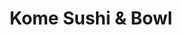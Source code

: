 ---
layout: place
title: Kome Sushi & Bowl
permalink: /massachusetts/cambridge/kome-sushi-bowl.html
stateAbbr: MA
stateName: Massachusetts
cityName: Cambridge
seo:
  type: restaurant
  links: null
place_id: ChIJ1TkZE5p344kRSp6ktMB5SMY
photos:
  - name: >-
      places/ChIJ1TkZE5p344kRSp6ktMB5SMY/photos/AeeoHcKFBXL1txFDNqZumXFTlAJH2J2U3kYCBE25uYPK9QZQ4o8p7ybfuXjG0JANtBYqzHWfHUhgpvDJPQO43H5r_sT6MAbO5cugUpVSy0A8GP5pYCh3nI-vyIHLpHQWUyChzn4_tL4ZA5pOPvGolrAP7QlC6usUnIIOUxwG41-acQAS9YoBFZB7fOW7YXzqJQx-TtlmQLr4QuGqmQTfMmfBG2WCx17E18y0bi7tEYXD99m6udrrjEqm1kdm5-Iv0usvaqwnJ0b8mafqaAFasgsRzlm8xzWGv0mBZiBzq7PLuVV4GQ
    widthPx: 4032
    heightPx: 3024
    authorAttributions:
      - displayName: Kome Sushi & Bowl
        uri: https://maps.google.com/maps/contrib/112621016511554639980
        photoUri: >-
          https://lh3.googleusercontent.com/a-/ALV-UjXPkAERHu4ZkIR34eAaq3qqPgeLwptNMUHliMMiFYH9_OYdyfQ=s100-p-k-no-mo
    flagContentUri: >-
      https://www.google.com/local/imagery/report/?cb_client=maps_api_places.places_api&image_key=!1e10!2sAF1QipPvr7k-21WlKWn9dWR4F6IUw3vKDrBKm6YdtlT-&hl=en-US
    googleMapsUri: >-
      https://www.google.com/maps/place//data=!3m4!1e2!3m2!1sAF1QipPvr7k-21WlKWn9dWR4F6IUw3vKDrBKm6YdtlT-!2e10!4m2!3m1!1s0x89e3779a131939d5:0xc64879c0b4a49e4a
  - name: >-
      places/ChIJ1TkZE5p344kRSp6ktMB5SMY/photos/AeeoHcL4ffMb17Ug-x98jFRfB-burm_H-oYgt1T2VwVgBWvIVB8l33X7e0-7kKIQ-6ptmtzEu3UME7-Apn-VTJjOFNg7TCUPW1FZ1lhRbySJyNoQbbA4NMdFGJlsnkkm87OvHeHstcr34p6qR9nLllspsSSlra5nW3mgzJ1HY16mkZTwKEp-MgkQirqIk9EugOeS0CnSeL078juVBClR3NOfKXsMKVfiiTWlYHIdbERcuDLr75B_jqGhGKJeOdPHkYl5e-AHOwYyGEonPHdZ9SBFH2VfjpPlWiW26Ef9oA41R9Vd-Q
    widthPx: 2880
    heightPx: 1645
    authorAttributions:
      - displayName: Kome Sushi & Bowl
        uri: https://maps.google.com/maps/contrib/112621016511554639980
        photoUri: >-
          https://lh3.googleusercontent.com/a-/ALV-UjXPkAERHu4ZkIR34eAaq3qqPgeLwptNMUHliMMiFYH9_OYdyfQ=s100-p-k-no-mo
    flagContentUri: >-
      https://www.google.com/local/imagery/report/?cb_client=maps_api_places.places_api&image_key=!1e10!2sAF1QipPNwpf9SK_PE14Nlfo5OTjPh2HdIiwySFLja7Ey&hl=en-US
    googleMapsUri: >-
      https://www.google.com/maps/place//data=!3m4!1e2!3m2!1sAF1QipPNwpf9SK_PE14Nlfo5OTjPh2HdIiwySFLja7Ey!2e10!4m2!3m1!1s0x89e3779a131939d5:0xc64879c0b4a49e4a
  - name: >-
      places/ChIJ1TkZE5p344kRSp6ktMB5SMY/photos/AeeoHcJk-odUHz5b19jsAB3TQy1ggi1NMb0-1MkT_C_-t2esbm6Fhbf9F0_eHa1wHrxxzPpTUjwjjlWo5UO4yNzObgUlEXdJr75D_Fhqhj_RyEd5V98z8sHrqdsTneU7TvUN56AFXL8FLO3DjNDtW54AnbFOJ1HWnGy1D-lWD8lZgzw2ja2m15WhF5eODCT4D8tqFuKzxFtOX3ZX-h872pPmSbiJre15kOARW1UdgGnBEs_Lt_O3yz6yBKvCU2mfQr_ZKImIafPaKlPLl7uP7GowVVlC2fPMKd04kha7nHWdicumiA
    widthPx: 1080
    heightPx: 1350
    authorAttributions:
      - displayName: Kome Sushi & Bowl
        uri: https://maps.google.com/maps/contrib/112621016511554639980
        photoUri: >-
          https://lh3.googleusercontent.com/a-/ALV-UjXPkAERHu4ZkIR34eAaq3qqPgeLwptNMUHliMMiFYH9_OYdyfQ=s100-p-k-no-mo
    flagContentUri: >-
      https://www.google.com/local/imagery/report/?cb_client=maps_api_places.places_api&image_key=!1e10!2sAF1QipOXkogpFa8vOOjed0K8Yv-vkyRHy9y4a_gyh8s5&hl=en-US
    googleMapsUri: >-
      https://www.google.com/maps/place//data=!3m4!1e2!3m2!1sAF1QipOXkogpFa8vOOjed0K8Yv-vkyRHy9y4a_gyh8s5!2e10!4m2!3m1!1s0x89e3779a131939d5:0xc64879c0b4a49e4a
  - name: >-
      places/ChIJ1TkZE5p344kRSp6ktMB5SMY/photos/AeeoHcJam8-6hqhklzqfqp6RHCYOHg2LeoQ51N20Nu8YvP-9_cn1ExUhFEsrydzmzEfNdBszLgMjWCZx-G3RPy9fTTbTx88Eugu1oKtWxEx03O85oj7e2Kw0Ry2BTUTm_eb7Oo0gMyYrwb0IK4-2LcAdcaOuMsCOUD8_7Avt3WtMODzKNQDLUld_qFmRNHBAmVRHRyduDxZw84ZFtO3rhqq0snsmFiItyer4lFYyZajVCXAPahvRQjn3NZ04wo4AQeSnpMH2lMN23fvSB0RZF6z1jWH7BlVVhUIJo9fMc7v2bauMeg
    widthPx: 1080
    heightPx: 1350
    authorAttributions:
      - displayName: Kome Sushi & Bowl
        uri: https://maps.google.com/maps/contrib/112621016511554639980
        photoUri: >-
          https://lh3.googleusercontent.com/a-/ALV-UjXPkAERHu4ZkIR34eAaq3qqPgeLwptNMUHliMMiFYH9_OYdyfQ=s100-p-k-no-mo
    flagContentUri: >-
      https://www.google.com/local/imagery/report/?cb_client=maps_api_places.places_api&image_key=!1e10!2sAF1QipMBvRUdb5vjF0n63Qd67EnQQ1P5vVUZa1j6km5W&hl=en-US
    googleMapsUri: >-
      https://www.google.com/maps/place//data=!3m4!1e2!3m2!1sAF1QipMBvRUdb5vjF0n63Qd67EnQQ1P5vVUZa1j6km5W!2e10!4m2!3m1!1s0x89e3779a131939d5:0xc64879c0b4a49e4a
  - name: >-
      places/ChIJ1TkZE5p344kRSp6ktMB5SMY/photos/AeeoHcIdV_pYRwhnkpesngMIf6jKMrgSi6FfPrUVBkPukbNFQEY3ZMJLx3AN4TnqCcy17uV3jSycxT3kVxIkIYV2qXTR5TJ8E7XmV65ynnqM2cVcQuA9m5zznYjmUcDer8KemoE89Gg3YPorvd4Pe5YMFHIBpbnx3d2DHKRUdWYJa2rWZ8R78waWRomfqoY_NaXcVvByx9WCHqd9nUIUqzWv3OFhHmZJUHvjEi2mH0vDjUZWbKPRo8z-7AzD2fXQetUxs4ZUl_yVD9yhEJ8_pFH0_sZ63wQUGfCIw9ZJm7X_e8k-2g
    widthPx: 1080
    heightPx: 1350
    authorAttributions:
      - displayName: Kome Sushi & Bowl
        uri: https://maps.google.com/maps/contrib/112621016511554639980
        photoUri: >-
          https://lh3.googleusercontent.com/a-/ALV-UjXPkAERHu4ZkIR34eAaq3qqPgeLwptNMUHliMMiFYH9_OYdyfQ=s100-p-k-no-mo
    flagContentUri: >-
      https://www.google.com/local/imagery/report/?cb_client=maps_api_places.places_api&image_key=!1e10!2sAF1QipNFCH-M07TNPZI3TdnkitVx8FozH8jG1M7KibXh&hl=en-US
    googleMapsUri: >-
      https://www.google.com/maps/place//data=!3m4!1e2!3m2!1sAF1QipNFCH-M07TNPZI3TdnkitVx8FozH8jG1M7KibXh!2e10!4m2!3m1!1s0x89e3779a131939d5:0xc64879c0b4a49e4a
  - name: >-
      places/ChIJ1TkZE5p344kRSp6ktMB5SMY/photos/AeeoHcKX7ECn4Z7yVZlpWA4mrfopCM0xP4pVSIoZlxJFC8KgKAafCIMfYPyxnoEI6P7kFABEVYJYq9mc1LldgT-glnqovU6SDuKrTR7OR0SeL6Bj6yqk80KB7Gw23A19srD2kh5fzrH1JUp5SGY06OJJHaxHr1H8wP0Szplo2AI0ITW2JSuLvnCNSPIopmC8TgaVHnHdHe6a-bgzEqcK6pmAXwBzmkOjZIE4AaMTJbfaYUwBlepINlMIJ4AXxCcFRPX-rhdTmI6HTlT4_Xk0ikI_WaOZ3zV18BiiC2N-XBlXt5-czg
    widthPx: 1080
    heightPx: 1350
    authorAttributions:
      - displayName: Kome Sushi & Bowl
        uri: https://maps.google.com/maps/contrib/112621016511554639980
        photoUri: >-
          https://lh3.googleusercontent.com/a-/ALV-UjXPkAERHu4ZkIR34eAaq3qqPgeLwptNMUHliMMiFYH9_OYdyfQ=s100-p-k-no-mo
    flagContentUri: >-
      https://www.google.com/local/imagery/report/?cb_client=maps_api_places.places_api&image_key=!1e10!2sAF1QipNoMz7I9p_fsHwDoDMvZkDQ7ea7l7OLFUi5YcQq&hl=en-US
    googleMapsUri: >-
      https://www.google.com/maps/place//data=!3m4!1e2!3m2!1sAF1QipNoMz7I9p_fsHwDoDMvZkDQ7ea7l7OLFUi5YcQq!2e10!4m2!3m1!1s0x89e3779a131939d5:0xc64879c0b4a49e4a
  - name: >-
      places/ChIJ1TkZE5p344kRSp6ktMB5SMY/photos/AeeoHcJ-03XlVa6Huwz3mCIH9hwYuSNXq33M6uKt0JWmvCAXo_ItEK1o9h7_8_JB3c2zAXZgUxGVPoPW4X-KCFmRljSl_4fcDYVWzVqHRPXL4q15TfdyKhPpxLHMRvzI53wZ0tIbtKXqbyv7JxO9b9Uz2Fl0lGFptkfOocbODb3ziWo0dRmLTT-DCymtjLKuwpkQcJxJkm_t_84h6OXrk7PDXHryVh_wy0r_OBQv5Zh5hSgEipoS0mjpC-_Zt144eUYLpCou72is1A-SNKXWnlWLrUs02s5W5DXdZv-zXiOHmh-ROQ
    widthPx: 1080
    heightPx: 1350
    authorAttributions:
      - displayName: Kome Sushi & Bowl
        uri: https://maps.google.com/maps/contrib/112621016511554639980
        photoUri: >-
          https://lh3.googleusercontent.com/a-/ALV-UjXPkAERHu4ZkIR34eAaq3qqPgeLwptNMUHliMMiFYH9_OYdyfQ=s100-p-k-no-mo
    flagContentUri: >-
      https://www.google.com/local/imagery/report/?cb_client=maps_api_places.places_api&image_key=!1e10!2sAF1QipMZkk10BLiU8eO311qqnn0lo__8MvXQP5YELSQT&hl=en-US
    googleMapsUri: >-
      https://www.google.com/maps/place//data=!3m4!1e2!3m2!1sAF1QipMZkk10BLiU8eO311qqnn0lo__8MvXQP5YELSQT!2e10!4m2!3m1!1s0x89e3779a131939d5:0xc64879c0b4a49e4a
  - name: >-
      places/ChIJ1TkZE5p344kRSp6ktMB5SMY/photos/AeeoHcLTnexQON7RfQDpDOlJXOKfMbNs96YvqTWozrtcA2xRtfH_SUoP8HGHA_NvmUgg6RTo7LLkcLDpRWc4thFnTXWinBtqeO8Gpl87ipxSI-SyRqHiWk0m7RieWzrOd1fK-dE0NOK_5I_1quluPjletoYQ8fKbMvl-42TpHKD0NmhjB47WB7JoZ9jQa0_LGdxEDwWuccPVfeDfb7eo2TZ7OvyliuTKBiT8u410bHZjVDzhQ84BD_FDMPy5XotH8KbREvsay_PHWT97P6zQCvX_WvDR1yXGZkAdioOZawY0f8YZ-A
    widthPx: 1080
    heightPx: 1350
    authorAttributions:
      - displayName: Kome Sushi & Bowl
        uri: https://maps.google.com/maps/contrib/112621016511554639980
        photoUri: >-
          https://lh3.googleusercontent.com/a-/ALV-UjXPkAERHu4ZkIR34eAaq3qqPgeLwptNMUHliMMiFYH9_OYdyfQ=s100-p-k-no-mo
    flagContentUri: >-
      https://www.google.com/local/imagery/report/?cb_client=maps_api_places.places_api&image_key=!1e10!2sAF1QipMd-v5n55528D0URa9rdtokUfwZyH0JkENZZEsB&hl=en-US
    googleMapsUri: >-
      https://www.google.com/maps/place//data=!3m4!1e2!3m2!1sAF1QipMd-v5n55528D0URa9rdtokUfwZyH0JkENZZEsB!2e10!4m2!3m1!1s0x89e3779a131939d5:0xc64879c0b4a49e4a
  - name: >-
      places/ChIJ1TkZE5p344kRSp6ktMB5SMY/photos/AeeoHcJjc-kWM260Az9p8uVAdGeb3muIA3W5KMj11TLhR29OvhPGUDeeUw8qf8yyTOq7TlxLUX58-sp0qRwLZtVQiOd-Anz_VDO4wZsmxoN4gW8SGDGaQLf1bcf9J6ClbMlX7526rWbZB82tMvcVwaV360QUfxgjZQqsdtwSMPVFStunr8v4tN1dTvG0nugpriX6x-e3T4STgSW79L6pAqBN08bhQY39Zm_8z3Jcu6avPP4VbnVIZy1rqxGyFAqQKPvdRMkqWT_bpWLacivQsFdHHDfAE-xuTvZJZNXGYSGYHUicFA
    widthPx: 1080
    heightPx: 1350
    authorAttributions:
      - displayName: Kome Sushi & Bowl
        uri: https://maps.google.com/maps/contrib/112621016511554639980
        photoUri: >-
          https://lh3.googleusercontent.com/a-/ALV-UjXPkAERHu4ZkIR34eAaq3qqPgeLwptNMUHliMMiFYH9_OYdyfQ=s100-p-k-no-mo
    flagContentUri: >-
      https://www.google.com/local/imagery/report/?cb_client=maps_api_places.places_api&image_key=!1e10!2sAF1QipMP41ym7dzYC1Zmlek-6O-tOgL3FLuSSmKWnQXU&hl=en-US
    googleMapsUri: >-
      https://www.google.com/maps/place//data=!3m4!1e2!3m2!1sAF1QipMP41ym7dzYC1Zmlek-6O-tOgL3FLuSSmKWnQXU!2e10!4m2!3m1!1s0x89e3779a131939d5:0xc64879c0b4a49e4a
  - name: >-
      places/ChIJ1TkZE5p344kRSp6ktMB5SMY/photos/AeeoHcKHPGnvRdXHuz5itsZcL2rhWePVKLCWSSXxu3tn4Di9-OhXcJasVvWriQFjg1p5mxHkmTnkLgHonPl2xyp9A-tFgJ5TYkJQkxtgmubu7mkQ2nzetx_0kd-VKFSDt0700MdiduZSvfED-qIk5gNvntW-mniNrrHCB1bFfuEXVVRt8GRqij28Mh5YvORaTIs08KDx7twPbajpkDiUG-f9AZJ3mIKyFolpNKyyov4cAhwXvHUOeou6Gb1uKsclSFqA3QDcjVPQjn-jBxGOnEjvKsVsY_1ImKMc1_pFDg8IbRXIbf8J2NGQ7lHjlUsPt2HObCli33PToRh00_UURDYyf7NYT4KzqnQ7wV1J54uR9PqtD5NpSnGuP9Zw29_AZS9bwMywpH582zzP57nnkFHqZ1QVkw2ooChLlU2rXWcFEnbNYA
    widthPx: 1060
    heightPx: 1515
    authorAttributions:
      - displayName: Selena Lewis-Chavez
        uri: https://maps.google.com/maps/contrib/111267770868010546620
        photoUri: >-
          https://lh3.googleusercontent.com/a-/ALV-UjVW8TsKAwcz1AoUXY-rpJnXIxlClunPLQXQmVXqL2snI3m9uNdX=s100-p-k-no-mo
    flagContentUri: >-
      https://www.google.com/local/imagery/report/?cb_client=maps_api_places.places_api&image_key=!1e10!2sCIHM0ogKEICAgMCQmtaxMw&hl=en-US
    googleMapsUri: >-
      https://www.google.com/maps/place//data=!3m4!1e2!3m2!1sCIHM0ogKEICAgMCQmtaxMw!2e10!4m2!3m1!1s0x89e3779a131939d5:0xc64879c0b4a49e4a
address: 1350 Massachusetts Ave, Cambridge, MA 02138, USA
street: 1350 Massachusetts Ave
city: Cambridge
state: MA
zip: '02138'
country: USA
neighborhood: Riverside
latitude: '42.372498'
longitude: '-71.118575'
accessibility_options: null
business_status: OPERATIONAL
name: Kome Sushi & Bowl
google_maps_links:
  directionsUri: >-
    https://www.google.com/maps/dir//''/data=!4m7!4m6!1m1!4e2!1m2!1m1!1s0x89e3779a131939d5:0xc64879c0b4a49e4a!3e0
  placeUri: https://maps.google.com/?cid=14287803686404267594
  writeAReviewUri: >-
    https://www.google.com/maps/place//data=!4m3!3m2!1s0x89e3779a131939d5:0xc64879c0b4a49e4a!12e1
  reviewsUri: >-
    https://www.google.com/maps/place//data=!4m4!3m3!1s0x89e3779a131939d5:0xc64879c0b4a49e4a!9m1!1b1
  photosUri: >-
    https://www.google.com/maps/place//data=!4m3!3m2!1s0x89e3779a131939d5:0xc64879c0b4a49e4a!10e5
primary_type: Sushi Restaurant
opening_hours: null
secondary_opening_hours: null
phone: null
price_level: null
price_range: null
rating: null
rating_count: 0
website: null
description: >-
  Discover Kome Sushi & Bowl in Cambridge, MA$$$Kome Sushi & Bowl in Cambridge,
  MA, stands out as a welcoming spot for enjoying fresh Japanese-inspired
  cuisine right in the heart of the Riverside neighborhood. This sushi
  restaurant offers a variety of flavorful rolls and bowls that highlight
  quality ingredients, making it ideal for casual dining or a quick bite on the
  go. With its modern ambiance suggested by vibrant photos, the venue provides a
  straightforward and satisfying experience for those seeking everyday Asian
  flavors in a bustling college town. It's particularly appealing for anyone
  exploring local sushi options, where convenience meets tasty, authentic tastes
  that keep diners coming back.
generative_summary: >-
  Discover Kome Sushi & Bowl in Cambridge, MA$$$Kome Sushi & Bowl in Cambridge,
  MA, stands out as a welcoming spot for enjoying fresh Japanese-inspired
  cuisine right in the heart of the Riverside neighborhood. This sushi
  restaurant offers a variety of flavorful rolls and bowls that highlight
  quality ingredients, making it ideal for casual dining or a quick bite on the
  go. With its modern ambiance suggested by vibrant photos, the venue provides a
  straightforward and satisfying experience for those seeking everyday Asian
  flavors in a bustling college town. It's particularly appealing for anyone
  exploring local sushi options, where convenience meets tasty, authentic tastes
  that keep diners coming back.
generative_disclosure: Summarized by AI using the Grok-3-Mini model.
reviews: null
review_summary: >-
  What Customers Are Saying$$$Folks who stop by this spot often rave about the
  fresh flavors and straightforward menu, making it a solid pick for anyone
  craving reliable sushi nearby. Many appreciate the quick service and
  approachable vibe, which adds to the overall ease of grabbing a meal without
  any fuss. While some note it's perfect for casual outings or takeout, others
  highlight the satisfying portions that leave you feeling content. Overall, the
  feedback leans positive, with visitors enjoying it as a go-to choice for
  everyday Japanese-inspired eats in the area, though it's always a good idea to
  check for the latest offerings to match your preferences.
review_disclosure: Summarized by AI using the Grok-3-Mini model.
parking_options: null
payment_options: null
allow_dogs: null
curbside_pickup: null
delivery: null
dine_in: null
good_for_children: null
good_for_groups: null
good_for_sports: null
live_music: null
menu_for_children: null
outdoor_seating: null
reservable: null
restroom: null
serves_beer: null
serves_breakfast: null
serves_brunch: null
serves_cocktails: null
serves_coffee: null
serves_dinner: null
serves_dessert: null
serves_lunch: null
serves_vegetarian_food: null
serves_wine: null
takeout: null
update_category: pro
places_description: null

---